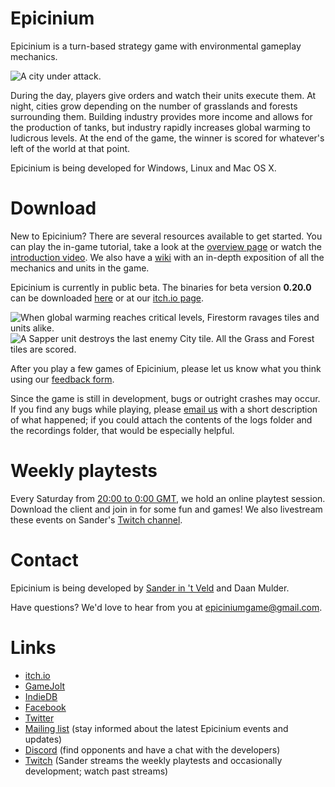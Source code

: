 # Epicinium

Epicinium is a turn-based strategy game with environmental gameplay mechanics.

![A city under attack.](https://i.imgur.com/wjlzkew.gif "A city under attack.")

During the day, players give orders and watch their units execute them.
At night, cities grow depending on the number of grasslands and forests surrounding them.
Building industry provides more income and allows for the production of tanks,
but industry rapidly increases global warming to ludicrous levels.
At the end of the game, the winner is scored for whatever's left of the world at that point.

Epicinium is being developed for Windows, Linux and Mac OS X.


# Download

New to Epicinium? There are several resources available to get started. You can play the in-game tutorial, take a look at the [overview page](Tutorial.md) or watch the [introduction video](https://youtu.be/Ffmvt9w9xsA).
We also have a [wiki](https://github.com/SLiV9/epicinium/wiki) with an in-depth exposition of all the mechanics and units in the game.

Epicinium is currently in public beta. The binaries for beta version **0.20.0** can be downloaded [here](https://github.com/SLiV9/epicinium/releases/latest) or at our [itch.io page](https://unarmedlad.itch.io/epicinium-beta).

![When global warming reaches critical levels, Firestorm ravages tiles and units alike.](https://i.imgur.com/yqfj0kG.gif "When global warming reaches critical levels, Firestorm ravages tiles and units alike.")
![A Sapper unit destroys the last enemy City tile. All the Grass and Forest tiles are scored.](https://i.imgur.com/ATKFHkM.gif "A Sapper unit destroys the last enemy City tile. All the Grass and Forest tiles are scored.")

After you play a few games of Epicinium, please let us know what you think using our [feedback form](https://goo.gl/forms/dBinPxt1hR2tnufq1).

Since the game is still in development, bugs or outright crashes may occur. If you find any bugs while playing, please [email us](epiciniumgame@gmail.com) with a short description of what happened; if you could attach the contents of the logs folder and the recordings folder, that would be especially helpful.


# Weekly playtests

Every Saturday from [20:00 to 0:00 GMT](http://bit.ly/2nbzgyU), we hold an online playtest session. Download the client and join in for some fun and games! We also livestream these events on Sander's [Twitch channel](http://www.twitch.tv/sliv9).


# Contact

Epicinium is being developed by [Sander in 't Veld](https://twitter.com/sanderintveld) and Daan Mulder.

Have questions?
We'd love to hear from you at [epiciniumgame@gmail.com](mailto:epiciniumgame@gmail.com).


# Links

* [itch.io](https://unarmedlad.itch.io/epicinium-beta)
* [GameJolt](https://gamejolt.com/games/epicinium/316238)
* [IndieDB](http://www.indiedb.com/games/epicinium)
* [Facebook](https://www.facebook.com/EpiciniumStrategy)
* [Twitter](https://twitter.com/EpiciniumGame)
* [Mailing list](http://groups.google.com/group/epicinium) (stay informed about the latest Epicinium events and updates)
* [Discord](http://discord.gg/XktTKrH) (find opponents and have a chat with the developers)
* [Twitch](https://www.twitch.tv/sliv9) (Sander streams the weekly playtests and occasionally development; watch past streams)
